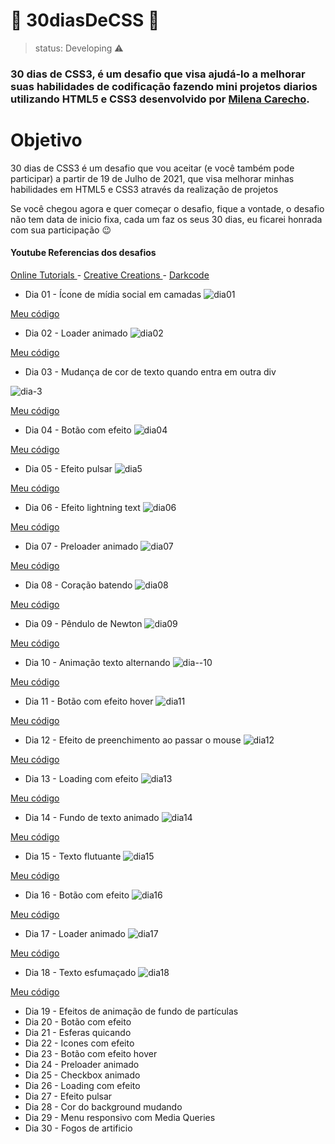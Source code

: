 <h1> 🚀 30diasDeCSS 🚀 </h1>

> status: Developing ⚠️

### 30 dias de CSS3, é um desafio que visa ajudá-lo a melhorar suas habilidades de codificação fazendo mini projetos diarios utilizando HTML5 e CSS3 desenvolvido por <a href="https://github.com/MilenaCarecho" target="_blank">Milena Carecho</a>.

<h1> Objetivo </h1>
30 dias de CSS3 é um desafio que vou aceitar (e você também pode participar) a partir de 19 de Julho de 2021, que visa melhorar minhas habilidades em HTML5 e CSS3 através da realização de projetos

Se você chegou agora e quer começar o desafio, fique a vontade, o desafio não tem data de inicio fixa, cada um faz os seus 30 dias, eu ficarei honrada com sua participação 😉

<h4> Youtube Referencias dos desafios </h4>
<a href="https://www.youtube.com/channel/UCbwXnUipZsLfUckBPsC7Jog" target="_blank"> Online Tutorials </a> - <a href="https://www.youtube.com/channel/UCOKmVksbzoKJKmtu7rlEM1A" target="blank"> Creative Creations </a>  - <a href="https://www.youtube.com/channel/UCD3KVjbb7aq2OiOffuungzw" target="_blank"> Darkcode </a>

+ Dia 01 - Ícone de mídia social em camadas
![dia01](https://user-images.githubusercontent.com/83260908/127248714-f4475dd4-983d-473d-9a7f-43c57ce40e92.gif)

<a href="https://github.com/Camille846/30diasDeCSS/tree/master/dia%2001">Meu código</a>

+ Dia 02 - Loader animado
![dia02](https://user-images.githubusercontent.com/83260908/127248718-5079e534-4427-44e0-82b6-ff2b592bd775.gif)

<a href="https://github.com/Camille846/30diasDeCSS/tree/master/dia%2002">Meu código</a>

+ Dia 03 - Mudança de cor de texto quando entra em outra div

![dia-3](https://user-images.githubusercontent.com/83260908/127319579-152fb124-d427-44b9-aeb4-1ce8f3d97ab1.gif)

<a href="https://github.com/Camille846/30diasDeCSS/tree/master/dia%2003">Meu código</a>

+ Dia 04 - Botão com efeito
![dia04](https://user-images.githubusercontent.com/83260908/127248723-414572b1-8a3a-43c1-90de-ad3968f55369.gif)

<a href="https://github.com/Camille846/30diasDeCSS/tree/master/dia%2004">Meu código</a>

+ Dia 05 - Efeito pulsar
![dia5](https://user-images.githubusercontent.com/83260908/127250372-3da5b36f-4f77-4655-a424-08605e4415b0.gif)

<a href="https://github.com/Camille846/30diasDeCSS/tree/master/dia%2005">Meu código</a>

+ Dia 06 - Efeito lightning text
![dia06](https://user-images.githubusercontent.com/83260908/127248702-5de8adb9-f103-43c7-9a3e-96769d6f5d1b.gif)

<a href="https://github.com/Camille846/30diasDeCSS/tree/master/dia%2006">Meu código</a>

+ Dia 07 - Preloader animado
![dia07](https://user-images.githubusercontent.com/83260908/127248708-b0830eda-5d5f-4c53-a87b-5094fa4a3d30.gif)

<a href="https://github.com/Camille846/30diasDeCSS/tree/master/dia%2007">Meu código</a>

+ Dia 08 - Coração batendo
![dia08](https://user-images.githubusercontent.com/83260908/127248710-b5c607d1-7298-41d2-9a78-4ff4e67ab57e.gif)

<a href="https://github.com/Camille846/30diasDeCSS/tree/master/dia%2008">Meu código</a>

+ Dia 09 - Pêndulo de Newton
![dia09](https://user-images.githubusercontent.com/83260908/127419828-3955c455-0e78-4ef0-bd1b-eb2e616ae47b.gif)

<a href="https://github.com/Camille846/30diasDeCSS/tree/master/dia%2009">Meu código</a>

+ Dia 10 - Animação texto alternando
![dia--10](https://user-images.githubusercontent.com/83260908/127586554-cef3dc7c-2759-4786-867e-27a03df6399a.gif)

<a href="https://github.com/Camille846/30diasDeCSS/tree/master/dia%2010">Meu código</a>

+ Dia 11 - Botão com efeito hover
![dia11](https://user-images.githubusercontent.com/83260908/128796738-9620d709-5eb9-4e92-91e0-cb73c814e9f5.gif)

<a href="https://github.com/Camille846/30diasDeCSS/tree/master/dia%2011">Meu código</a>

+ Dia 12 - Efeito de preenchimento ao passar o mouse
![dia12](https://user-images.githubusercontent.com/83260908/128796501-3cc14473-e522-4c6c-89f4-e11499d636c8.gif)

<a href="https://github.com/Camille846/30diasDeCSS/tree/master/dia%2012">Meu código</a>

+ Dia 13 - Loading com efeito
![dia13](https://user-images.githubusercontent.com/83260908/128796496-b0d2acf4-e1d5-4af2-a2fa-321210cbfc53.gif)


<a href="https://github.com/Camille846/30diasDeCSS/tree/master/dia%2013">Meu código</a>

+ Dia 14 - Fundo de texto animado
![dia14](https://user-images.githubusercontent.com/83260908/128796504-42e5aab3-c3bd-41ad-b6b4-164bde79902c.gif)


<a href="https://github.com/Camille846/30diasDeCSS/tree/master/dia%2014">Meu código</a>

+ Dia 15 - Texto flutuante
![dia15](https://user-images.githubusercontent.com/83260908/128796511-39b6989d-041c-47dd-ab45-c60f13d83045.gif)

<a href="https://github.com/Camille846/30diasDeCSS/tree/master/dia%2015">Meu código</a>

+ Dia 16 - Botão com efeito
![dia16](https://user-images.githubusercontent.com/83260908/128796493-b3ccefe0-a0e4-4c22-b10d-b11771e89d13.gif)

<a href="https://github.com/Camille846/30diasDeCSS/tree/master/dia%2016">Meu código</a>

+ Dia 17 - Loader animado
![dia17](https://user-images.githubusercontent.com/83260908/131268532-3cbb3d6b-305c-44fd-8139-163295bc62ec.gif)

<a href="https://github.com/Camille846/30diasDeCSS/tree/master/dia%2017">Meu código</a>

+ Dia 18 - Texto esfumaçado
![dia18](https://user-images.githubusercontent.com/83260908/131268534-5f7e41aa-9ac0-41f8-9470-8f92d32f4370.gif)

<a href="https://github.com/Camille846/30diasDeCSS/tree/master/dia%2018">Meu código</a>

+ Dia 19 - Efeitos de animação de fundo de partículas
+ Dia 20 - Botão com efeito
+ Dia 21 - Esferas quicando
+ Dia 22 - Icones com efeito
+ Dia 23 - Botão com efeito hover
+ Dia 24 - Preloader animado
+ Dia 25 - Checkbox animado
+ Dia 26 - Loading com efeito
+ Dia 27 - Efeito pulsar
+ Dia 28 - Cor do background mudando
+ Dia 29 - Menu responsivo com Media Queries
+ Dia 30 - Fogos de artificio
